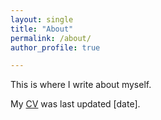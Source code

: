 ```yaml
---
layout: single
title: "About"
permalink: /about/
author_profile: true

---
```

This is where I write about myself.

My [CV](../assets/ExampleCV.pdf) was last updated [date].

